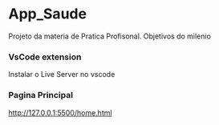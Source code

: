 # App_Saude

Projeto da materia de Pratica Profisonal.
Objetivos do milenio

### VsCode extension
Instalar o Live Server no vscode

### Pagina Principal
http://127.0.0.1:5500/home.html
